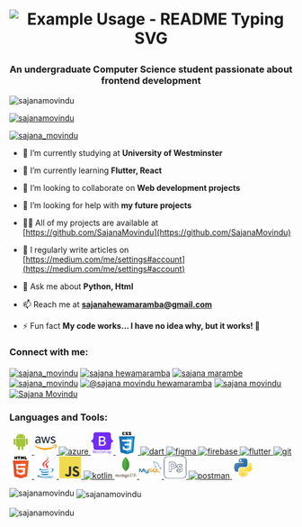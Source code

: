 <h1 align="center">
<p align="center">
  <img src="https://readme-typing-svg.demolab.com/?lines=Hi+👋,+I'm+Sajana+Movindu!;Frontend+Developer;Content+Creator;Tech+Enthusiast&font=Fira%20Code&center=true&width=380&height=50&duration=4000&pause=1000" alt="Example Usage - README Typing SVG">
</p></h1>

<h3 align="center">An undergraduate Computer Science student passionate about frontend development</h3>

<p align="left"> <img src="https://komarev.com/ghpvc/?username=sajanamovindu&label=Profile%20views&color=0e75b6&style=flat" alt="sajanamovindu" /> </p>

<p align="left"> <a href="https://github.com/ryo-ma/github-profile-trophy"><img src="https://github-profile-trophy.vercel.app/?username=sajanamovindu" alt="sajanamovindu" /></a> </p>

<p align="left"> <a href="https://twitter.com/sajana_movindu" target="blank"><img src="https://img.shields.io/twitter/follow/sajana_movindu?logo=twitter&style=for-the-badge" alt="sajana_movindu" /></a> </p>

- 🔭 I’m currently studying at **University of Westminster**

- 🌱 I’m currently learning **Flutter, React**

- 👯 I’m looking to collaborate on **Web development projects**

- 🤝 I’m looking for help with **my future projects**

- 👨‍💻 All of my projects are available at [https://github.com/SajanaMovindu](https://github.com/SajanaMovindu)

- 📝 I regularly write articles on [https://medium.com/me/settings#account](https://medium.com/me/settings#account)

- 💬 Ask me about **Python, Html**

- 📫 Reach me at **sajanahewamaramba@gmail.com**

- ⚡ Fun fact **My code works… I have no idea why, but it works! 🤯**

<h3 align="left">Connect with me:</h3>
<p align="left">
<a href="https://twitter.com/sajana_movindu" target="blank"><img align="center" src="https://raw.githubusercontent.com/rahuldkjain/github-profile-readme-generator/master/src/images/icons/Social/twitter.svg" alt="sajana_movindu" height="30" width="40" /></a>
<a href="https://linkedin.com/in/sajana hewamaramba" target="blank"><img align="center" src="https://raw.githubusercontent.com/rahuldkjain/github-profile-readme-generator/master/src/images/icons/Social/linked-in-alt.svg" alt="sajana hewamaramba" height="30" width="40" /></a>
<a href="https://fb.com/sajana marambe" target="blank"><img align="center" src="https://raw.githubusercontent.com/rahuldkjain/github-profile-readme-generator/master/src/images/icons/Social/facebook.svg" alt="sajana marambe" height="30" width="40" /></a>
<a href="https://instagram.com/sajana_movindu" target="blank"><img align="center" src="https://raw.githubusercontent.com/rahuldkjain/github-profile-readme-generator/master/src/images/icons/Social/instagram.svg" alt="sajana_movindu" height="30" width="40" /></a>
<a href="https://medium.com/@sajana movindu hewamaramba" target="blank"><img align="center" src="https://raw.githubusercontent.com/rahuldkjain/github-profile-readme-generator/master/src/images/icons/Social/medium.svg" alt="@sajana movindu hewamaramba" height="30" width="40" /></a>
<a href="https://www.hackerrank.com/sajana movindu" target="blank"><img align="center" src="https://raw.githubusercontent.com/rahuldkjain/github-profile-readme-generator/master/src/images/icons/Social/hackerrank.svg" alt="sajana movindu" height="30" width="40" /></a>
<a href="https://discord.gg/Sajana Movindu" target="blank"><img align="center" src="https://raw.githubusercontent.com/rahuldkjain/github-profile-readme-generator/master/src/images/icons/Social/discord.svg" alt="Sajana Movindu" height="30" width="40" /></a>
</p>

<h3 align="left">Languages and Tools:</h3>
<p align="left"> <a href="https://developer.android.com" target="_blank" rel="noreferrer"> <img src="https://raw.githubusercontent.com/devicons/devicon/master/icons/android/android-original-wordmark.svg" alt="android" width="40" height="40"/> </a> <a href="https://aws.amazon.com" target="_blank" rel="noreferrer"> <img src="https://raw.githubusercontent.com/devicons/devicon/master/icons/amazonwebservices/amazonwebservices-original-wordmark.svg" alt="aws" width="40" height="40"/> </a> <a href="https://azure.microsoft.com/en-in/" target="_blank" rel="noreferrer"> <img src="https://www.vectorlogo.zone/logos/microsoft_azure/microsoft_azure-icon.svg" alt="azure" width="40" height="40"/> </a> <a href="https://getbootstrap.com" target="_blank" rel="noreferrer"> <img src="https://raw.githubusercontent.com/devicons/devicon/master/icons/bootstrap/bootstrap-plain-wordmark.svg" alt="bootstrap" width="40" height="40"/> </a> <a href="https://www.w3schools.com/css/" target="_blank" rel="noreferrer"> <img src="https://raw.githubusercontent.com/devicons/devicon/master/icons/css3/css3-original-wordmark.svg" alt="css3" width="40" height="40"/> </a> <a href="https://dart.dev" target="_blank" rel="noreferrer"> <img src="https://www.vectorlogo.zone/logos/dartlang/dartlang-icon.svg" alt="dart" width="40" height="40"/> </a> <a href="https://www.figma.com/" target="_blank" rel="noreferrer"> <img src="https://www.vectorlogo.zone/logos/figma/figma-icon.svg" alt="figma" width="40" height="40"/> </a> <a href="https://firebase.google.com/" target="_blank" rel="noreferrer"> <img src="https://www.vectorlogo.zone/logos/firebase/firebase-icon.svg" alt="firebase" width="40" height="40"/> </a> <a href="https://flutter.dev" target="_blank" rel="noreferrer"> <img src="https://www.vectorlogo.zone/logos/flutterio/flutterio-icon.svg" alt="flutter" width="40" height="40"/> </a> <a href="https://git-scm.com/" target="_blank" rel="noreferrer"> <img src="https://www.vectorlogo.zone/logos/git-scm/git-scm-icon.svg" alt="git" width="40" height="40"/> </a> <a href="https://www.w3.org/html/" target="_blank" rel="noreferrer"> <img src="https://raw.githubusercontent.com/devicons/devicon/master/icons/html5/html5-original-wordmark.svg" alt="html5" width="40" height="40"/> </a> <a href="https://www.java.com" target="_blank" rel="noreferrer"> <img src="https://raw.githubusercontent.com/devicons/devicon/master/icons/java/java-original.svg" alt="java" width="40" height="40"/> </a> <a href="https://developer.mozilla.org/en-US/docs/Web/JavaScript" target="_blank" rel="noreferrer"> <img src="https://raw.githubusercontent.com/devicons/devicon/master/icons/javascript/javascript-original.svg" alt="javascript" width="40" height="40"/> </a> <a href="https://kotlinlang.org" target="_blank" rel="noreferrer"> <img src="https://www.vectorlogo.zone/logos/kotlinlang/kotlinlang-icon.svg" alt="kotlin" width="40" height="40"/> </a> <a href="https://www.mongodb.com/" target="_blank" rel="noreferrer"> <img src="https://raw.githubusercontent.com/devicons/devicon/master/icons/mongodb/mongodb-original-wordmark.svg" alt="mongodb" width="40" height="40"/> </a> <a href="https://www.mysql.com/" target="_blank" rel="noreferrer"> <img src="https://raw.githubusercontent.com/devicons/devicon/master/icons/mysql/mysql-original-wordmark.svg" alt="mysql" width="40" height="40"/> </a> <a href="https://www.photoshop.com/en" target="_blank" rel="noreferrer"> <img src="https://raw.githubusercontent.com/devicons/devicon/master/icons/photoshop/photoshop-line.svg" alt="photoshop" width="40" height="40"/> </a> <a href="https://postman.com" target="_blank" rel="noreferrer"> <img src="https://www.vectorlogo.zone/logos/getpostman/getpostman-icon.svg" alt="postman" width="40" height="40"/> </a> <a href="https://www.python.org" target="_blank" rel="noreferrer"> <img src="https://raw.githubusercontent.com/devicons/devicon/master/icons/python/python-original.svg" alt="python" width="40" height="40"/> </a> </p>

<p><img align="left" src="https://github-readme-stats.vercel.app/api/top-langs?username=sajanamovindu&show_icons=true&locale=en&layout=compact" alt="sajanamovindu" /></p>

<p>&nbsp;<img align="center" src="https://github-readme-stats.vercel.app/api?username=sajanamovindu&show_icons=true&locale=en" alt="sajanamovindu" /></p>

<p><img align="center" src="https://github-readme-streak-stats.herokuapp.com/?user=sajanamovindu&" alt="sajanamovindu" /></p>
